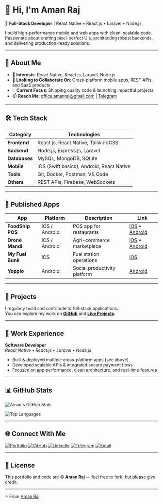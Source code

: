 # 👋 Hi, I'm Aman Raj

🚀 **Full-Stack Developer** | React Native • React.js • Laravel • Node.js  

I build high-performance mobile and web apps with clean, scalable code. Passionate about crafting pixel-perfect UIs, architecting robust backends, and delivering production-ready solutions.

---

## 🔹 About Me

- 👀 **Interests**: React Native, React.js, Laravel, Node.js  
- 💼 **Looking to Collaborate On**: Cross-platform mobile apps, REST APIs, and SaaS products  
- 💡 **Current Focus**: Shipping quality code & launching impactful projects  
- 📫 **Reach Me**: [office.amanraj@gmail.com](mailto:office.amanraj@gmail.com) | [Telegram](https://t.me/amanrajtoppoart)  

---

## 🛠️ Tech Stack

| Category      | Technologies |
|--------------|----------------------------------------------|
**Frontend**   | React.js, React Native, TailwindCSS |
**Backend**    | Node.js, Express.js, Laravel |
**Databases**  | MySQL, MongoDB, SQLite |
**Mobile**     | iOS (Swift basics), Android, React Native |
**Tools**      | Git, Docker, Postman, VS Code |
**Others**     | REST APIs, Firebase, WebSockets |

---

## 📱 Published Apps

| App | Platform | Description | Link |
|------|----------|-------------|------|
**FoodShip POS** | iOS / Android | POS app for restaurants | [iOS](https://apps.apple.com/in/app/foodship-pos/id6449244421) • [Android](https://play.google.com/store/apps/details?id=com.foodshippos) |
**Drone Mandi** | iOS / Android | Agri-commerce marketplace | [iOS](https://apps.apple.com/in/app/drone-mandi/id1667047616) • [Android](https://play.google.com/store/apps/details?id=com.dronemandi) |
**My Fuel Bunk** | iOS | Fuel station operations | [iOS](https://apps.apple.com/in/app/my-fuel-bunk/id6504452031) |
**Yoppio** | Android | Social productivity platform | [Android](https://play.google.com/store/apps/details?id=yoppio.com&hl=en_IN) |

---

## 📂 Projects

I regularly build and contribute to full-stack applications.  
You can explore my work on **[GitHub](https://github.com/amanrajtoppoart007)** and **[Live Projects](https://gitconnected.com/amanrajtoppoart007)**.

---

## 💼 Work Experience

**Software Developer**  
*React Native • React.js • Laravel • Node.js*  
- Built & deployed multiple cross-platform apps (see above)  
- Developed scalable APIs & integrated secure payment flows  
- Focused on app performance, clean architecture, and real-time features  

---

## 📊 GitHub Stats

![Aman's GitHub Stats](https://github-readme-stats.vercel.app/api?username=amanrajtoppoart007&show_icons=true&theme=radical)

![Top Languages](https://github-readme-stats.vercel.app/api/top-langs/?username=amanrajtoppoart007&layout=compact&theme=radical)

---

## 🌐 Connect With Me

[![Portfolio](https://img.shields.io/badge/Portfolio-000000?style=for-the-badge&logo=react&logoColor=white)](https://amanrajtoppoart007.github.io/)
[![GitHub](https://img.shields.io/badge/GitHub-181717?style=for-the-badge&logo=github)](https://github.com/amanrajtoppoart007)
[![LinkedIn](https://img.shields.io/badge/LinkedIn-0077B5?style=for-the-badge&logo=linkedin)](#)
[![Telegram](https://img.shields.io/badge/Telegram-0088cc?style=for-the-badge&logo=telegram&logoColor=white)](https://t.me/amanrajtoppoart)
[![Email](https://img.shields.io/badge/Email-D14836?style=for-the-badge&logo=gmail&logoColor=white)](mailto:office.amanraj@gmail.com)

---

## 📝 License

This portfolio and code are © **Aman Raj** — feel free to fork, but please give credit.

---
⭐️ From [Aman Raj](https://github.com/amanrajtoppoart007)

